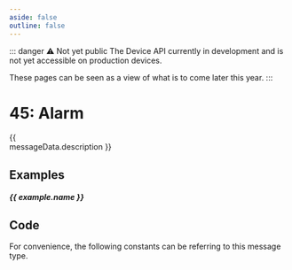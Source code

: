 ```yaml
---
aside: false
outline: false
---
```


<script setup>
import ProtocolBytes2 from '../../../components/ProtocolBytes2.vue';
import ProtocolMessageConstants from '../../../components/ProtocolMessageConstants.vue'
import PayloadTable from '../../../components/PayloadTable.vue'
import { data as protocolData } from '../../../yaml-data.data.ts'
import { computed } from 'vue'

const messageId = 45
const messageData = computed(() => protocolData?.messages?.[messageId])
const examples = computed(() => messageData.value?.examples || [])
</script>

::: danger ⚠️ Not yet public
The Device API currently in development and is not yet accessible on production devices.

These pages can be seen as a view of what is to come later this year.
:::

# 45: Alarm

<span v-if="messageData?.description" style="white-space: pre-line;">{{ messageData.description }}</span>

<PayloadTable :messageId="messageId" headerText="Payload" :yaml-data="protocolData"/>

<div v-if="examples.length > 0">

## Examples

<div v-for="(example, index) in examples" :key="index">

##### {{ example.name }}

<ProtocolBytes2 :byteString="example.bytes" :yaml-data="protocolData" :defaultCollapsed="false"/>

</div>

</div>

## Code

For convenience, the following constants can be referring to this message type.

<ProtocolMessageConstants :messageId="messageId" :yaml-data="protocolData"/>
